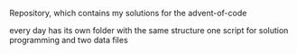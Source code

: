 Repository, which contains my solutions for the advent-of-code

every day has its own folder with the same structure one script for solution programming and two data files
